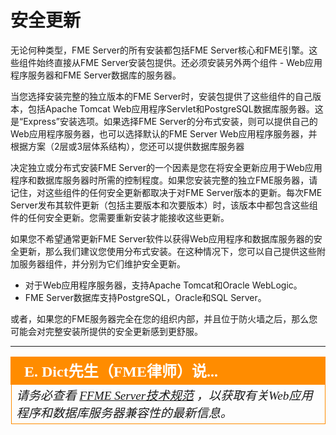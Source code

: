 # 安全更新 #

无论何种类型，FME Server的所有安装都包括FME Server核心和FME引擎。这些组件始终直接从FME Server安装包提供。还必须安装另外两个组件 - Web应用程序服务器和FME Server数据库的服务器。

当您选择安装完整的独立版本的FME Server时，安装包提供了这些组件的自己版本，包括Apache Tomcat Web应用程序Servlet和PostgreSQL数据库服务器。这是“Express”安装选项。如果选择FME Server的分布式安装，则可以提供自己的Web应用程序服务器，也可以选择默认的FME Server Web应用程序服务器，并根据方案（2层或3层体系结构），您还可以提供数据库服务器

决定独立或分布式安装FME Server的一个因素是您在将安全更新应用于Web应用程序和数据库服务器时所需的控制程度。如果您安装完整的独立FME服务器，请记住，对这些组件的任何安全更新都取决于对FME Server版本的更新。每次FME Server发布其软件更新（包括主要版本和次要版本）时，该版本中都包含这些组件的任何安全更新。您需要重新安装才能接收这些更新。

如果您不希望通常更新FME Server软件以获得Web应用程序和数据库服务器的安全更新，那么我们建议您使用分布式安装。在这种情况下，您可以自己提供这些附加服务器组件，并分别为它们维护安全更新。

- 对于Web应用程序服务器，支持Apache Tomcat和Oracle WebLogic。
- FME Server数据库支持PostgreSQL，Oracle和SQL Server。

或者，如果您的FME服务器完全在您的组织内部，并且位于防火墙之后，那么您可能会对完整安装所提供的安全更新感到更舒服。

---

<!--Person X Says Section-->

<table style="border-spacing: 0px">
<tr>
<td style="vertical-align:middle;background-color:darkorange;border: 2px solid darkorange">
<i class="fa fa-quote-left fa-lg fa-pull-left fa-fw" style="color:white;padding-right: 12px;vertical-align:text-top"></i>
<span style="color:white;font-size:x-large;font-weight: bold;font-family:serif">E. Dict先生（FME律师）说...</span>
</td>
</tr>

<tr>
<td style="border: 1px solid darkorange">
<span style="font-family:serif; font-style:italic; font-size:larger">
请务必查看 <a href="https://www.safe.com/fme/fme-server/tech-specs/">FFME Server技术规范</a> ，以获取有关Web应用程序和数据库服务器兼容性的最新信息。
</span>
</td>
</tr>
</table>
